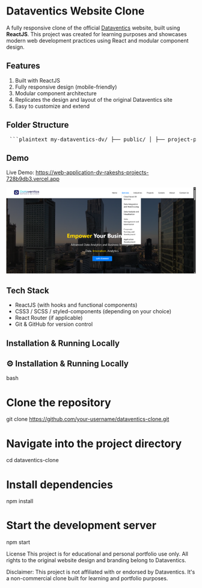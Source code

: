 # Dataventics Website Clone

A fully responsive clone of the official [Dataventics](https://www.dataventics.com/) website, built using **ReactJS**. This project was created for learning purposes and showcases modern web development practices using React and modular component design.

## Features

1. Built with ReactJS
2. Fully responsive design (mobile-friendly)
3. Modular component architecture
4. Replicates the design and layout of the original Dataventics site
5. Easy to customize and extend

## Folder Structure

<pre> ```plaintext my-dataventics-dv/ ├── public/ │ ├── project-page-img/ │ ├── tools/ │ ├── icons/ │ └── index.html ├── src/ │ ├── styles/ │ ├── components/ │ ├── pages/ │ │ └── view-job/ │ ├── App.js │ └── index.js ├── .gitignore ├── package.json └── README.md ``` </pre>

## Demo

Live Demo: https://web-application-dv-rakeshs-projects-728b9db3.vercel.app

![Screenshot](./Screenshot.png) 

## Tech Stack

- ReactJS (with hooks and functional components)
- CSS3 / SCSS / styled-components (depending on your choice)
- React Router (if applicable)
- Git & GitHub for version control


## Installation & Running Locally


## ⚙️ Installation & Running Locally

bash
# Clone the repository
git clone https://github.com/your-username/dataventics-clone.git

# Navigate into the project directory
cd dataventics-clone

# Install dependencies
npm install

# Start the development server
npm start

License
This project is for educational and personal portfolio use only. All rights to the original website design and branding belong to Dataventics.

Disclaimer: This project is not affiliated with or endorsed by Dataventics. It's a non-commercial clone built for learning and portfolio purposes.

